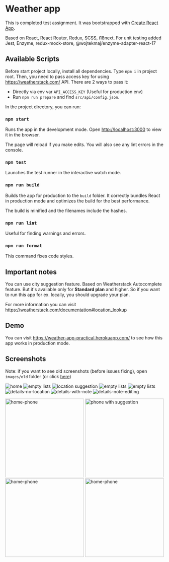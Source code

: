 # Weather app

This is completed test assignment. It was bootstrapped with [Create React App](https://github.com/facebook/create-react-app).

Based on React, React Router, Redux, SCSS, i18next. For unit testing added Jest, Enzyme, redux-mock-store, @wojtekmaj/enzyme-adapter-react-17

## Available Scripts

Before start project locally, install all dependencies. Type `npm i` in project root. Then, you need to pass access key for using https://weatherstack.com/ API. There are 2 ways to pass it:

- Directly via env var `API_ACCESS_KEY` (Useful for production env)
- Run `npm run prepare` and find `src/api/config.json`.

In the project directory, you can run:

### `npm start`

Runs the app in the development mode.
Open [http://localhost:3000](http://localhost:3000) to view it in the browser.

The page will reload if you make edits.
You will also see any lint errors in the console.

### `npm test`

Launches the test runner in the interactive watch mode.

### `npm run build`

Builds the app for production to the `build` folder.
It correctly bundles React in production mode and optimizes the build for the best performance.

The build is minified and the filenames include the hashes.

### `npm run lint`

Useful for finding warnings and errors.

### `npm run format`

This command fixes code styles.

## Important notes

You can use city suggestion feature. Based on Weatherstack Autocomplete feature. But it's available only for **Standard plan** and higher. So if you want to run this app for ex. locally, you should upgrade your plan.

For more information you can visit https://weatherstack.com/documentation#location_lookup

## Demo

You can visit https://weather-app-practical.herokuapp.com/ to see how this app works in production mode.

## Screenshots

Note: if you want to see old screenshots (before issues fixing), open `images/old` folder (or click [here](images/old))

![home](images/start.png)
![empty lists](images/loading.png)
![location suggestion](images/start-with-suggestion.png)
![empty lists](images/no-results.png)
![empty lists](images/error-page.png)![details-no-location](images/details.png)
![details-with-note](images/details-with-note.png)
![details-note-editing](images/details-note-editing.png)

<img src="images/home-phone.png" alt="home-phone" width="250" />
<img src="images/home-phone-with-suggestion.png" alt="phone with suggestion" width="250" />
<img src="images/home-phone-2.png" alt="home-phone" width="250" />
<img src="images/details-phone.png" alt="home-phone" width="250" />
